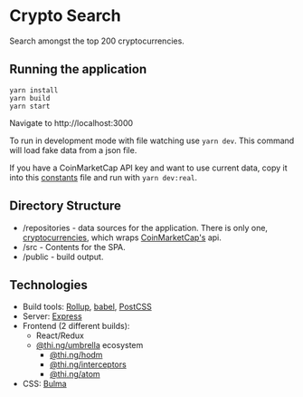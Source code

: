 # Crypto Search

Search amongst the top 200 cryptocurrencies.

## Running the application
```
yarn install
yarn build
yarn start
```
Navigate to http://localhost:3000

To run in development mode with file watching use `yarn dev`. This command will load fake data from a json file.

If you have a CoinMarketCap API key and want to use current data, copy it into this [constants](./repositories/constants.js) file and run with `yarn dev:real`.

## Directory Structure

- /repositories - data sources for the application. There is only one, [cryptocurrencies](./repositories/cryptocurrencies.js), which wraps [CoinMarketCap's](https://coinmarketcap.com/api/documentation/v1/) api.
- /src - Contents for the SPA.
- /public - build output.

## Technologies
- Build tools: [Rollup](https://rollupjs.org/guide/en/), [babel](https://babeljs.io/), [PostCSS](https://postcss.org/)
- Server: [Express](https://expressjs.com/)
- Frontend (2 different builds):
  - React/Redux
  - [@thi.ng/umbrella](https://github.com/thi-ng/umbrella) ecosystem
    - [@thi.ng/hodm](https://github.com/thi-ng/umbrella/tree/master/packages/hdom)
    - [@thi.ng/interceptors](https://github.com/thi-ng/umbrella/tree/master/packages/interceptors)
    - [@thi.ng/atom](https://github.com/thi-ng/umbrella/tree/master/packages/atom)
- CSS: [Bulma](https://bulma.io/)
